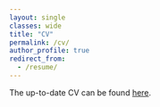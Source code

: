 ```yaml
---
layout: single
classes: wide
title: "CV"
permalink: /cv/
author_profile: true
redirect_from: 
  - /resume/
---
```

The up-to-date CV can be found [here](/cv/Zhiyang_cv.pdf).
